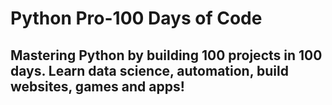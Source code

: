 # Python Pro-100 Days of Code

## Mastering Python by building 100 projects in 100 days. Learn data science, automation, build websites, games and apps!
